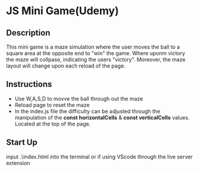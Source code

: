 # JS Mini Game(Udemy)

## Description
This mini game is a maze simulation where the user moves the ball to a square area at the opposite end to "win" the game. Where uponm victory the maze will collpase, indicating the users "victory". Moreover, the maze layout will change upon each reload of the page.

## Instructions
* Use W,A,S,D to movve the ball through out the maze
* Reload page to reset the maze
* In the index.js file the difficulty can be adjusted through the manipulation of the __const horizontalCells__ &
__const verticalCells__ values. Located at the top of the page.

## Start Up
input .\index.html into the terminal or if using VScode through the live server extension
